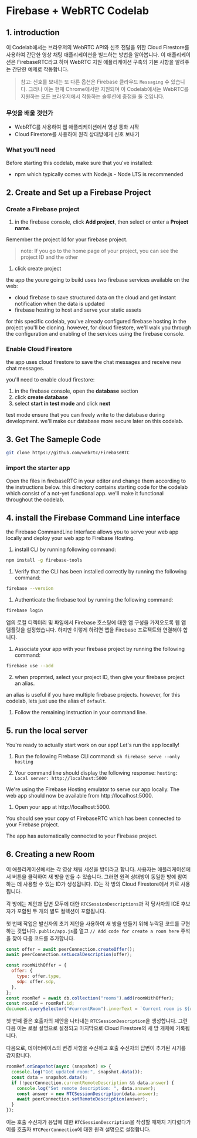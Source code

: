 # Firebase + WebRTC Codelab

## 1. introduction

이 Codelab에서는 브라우저의 WebRTC API와 신호 전달을 위한 Cloud Firestore를 사용하여 간단한 영상 채팅 애플리케이션을 빌드하는 방법을 알아봅니다.
이 애플리케이션은 FirebaseRTC라고 하며 WebRTC 지원 애플리케이션 구축의 기본 사항을 알려주는 간단한 예제로 작동합니다.

> 참고:
> 신호를 보내는 또 다른 옵션은 Firebase 클라우드 `Messaging` 수 있습니다. 그러나 이는 현재
> Chrome에서만 지원되며 이 Codelab에서는 WebRTC를 지원하는 모든 브라우저에서 작동하는
> 솔루션에 중점을 둘 것입니다.

### 무엇을 배울 것인가

- WebRTC를 사용하여 웹 애플리케이션에서 영상 통화 시작
- Cloud Firestore를 사용하여 원격 상대방에게 신호 보내기

### What you'll need

Before starting this codelab, make sure that you've installed:

- npm which typically comes with Node.js - Node LTS is recommended

## 2. Create and Set up a Firebase Project

### Create a Firebase project

1. in the firebase console, click **Add project**, then select or enter a **Project name**.

Remember the project Id for your firebase project.

> note:
> If you go to the home page of your project, you can see the project ID and the
> other

1. click create project

the app the youre going to build uses two firebase services available on the web:

- cloud firebase to save structured data on the cloud and get instant notification when the data is updated
- firebase hosting to host and serve your static assets

for this specific codelab, you've already configured firebase hosting in the project you'll be cloning. however, for cloud firestore, we'll walk you through the configuration and enabling of the services using the firebase console.

### Enable Cloud Firestore

the app uses cloud firestore to save the chat messages and receive new chat messages.

you'll need to enable cloud firestore:

1. in the firebase console, open the **database** section
2. click **create database**
3. select **start in test mode** and click **next**

test mode ensure that you can freely write to the database during development. we'll make our database more secure later on this codelab.

## 3. Get The Sameple Code

```bash
git clone https://github.com/webrtc/FirebaseRTC
```

### import the starter app

Open the files in firebaseRTC in your editor and change them according to the instructions below. this directory contains
starting code for the codelab which consist of a not-yet functional app. we'll make it functional throughout the codelab.

## 4. install the Firebase Command Line interface

the Firebase CommandLine Interface allows you to serve your web app locally and deploy your web app to Firebase Hosting.

1. install CLI by running following command:

```bash
npm install -g firebase-tools
```

1. Verify that the CLI has been installed correctly by running the following command:

```bash
firebase --version
```

1. Authenticate the firebase tool by running the following command:

```bash
firebase login
```

앱의 로컬 디렉터리 및 파일에서 Firebase 호스팅에 대한 앱 구성을 가져오도록 웹 앱 템플릿을 설정했습니다. 하지만 이렇게 하려면 앱을 Firebase 프로젝트와 연결해야 합니다.

1. Associate your app with your firebase project by running the following command:

```bash
firebase use --add
```

2. when propmted, select your project ID, then give your firebase project an alias.

an alias is useful if you have multiple firebase projects. however, for this codelab, lets just use the alias of `default`.

1. Follow the remaining instruction in your command line.

## 5. run the local server

You're ready to actually start work on our app! Let's run the app locally!

1. Run the following Firebase CLI command: `sh firebase serve --only hosting`

2. Your command line should display the following response: `hosting: Local server: http://localhost:5000`

We're using the Firebase Hosting emulator to serve our app locally. The web app should now be available from http://localhost:5000.

1. Open your app at http://localhost:5000.

You should see your copy of FirebaseRTC which has been connected to your Firebase project.

The app has automatically connected to your Firebase project.

## 6. Creating a new Room

이 애플리케이션에서는 각 영상 채팅 세션을 방이라고 합니다. 사용자는 애플리케이션에서 버튼을 클릭하여 새 방을 만들 수 있습니다. 그러면 원격 상대방이 동일한 방에 참여하는 데 사용할 수 있는 ID가 생성됩니다. ID는 각 방의 Cloud Firestore에서 키로 사용됩니다.

각 방에는 제안과 답변 모두에 대한 `RTCSessionDescriptions`과 각 당사자의 ICE 후보자가 포함된 두 개의 별도 컬렉션이 포함됩니다.

첫 번째 작업은 발신자의 초기 제안을 사용하여 새 방을 만들기 위해 누락된 코드를 구현하는 것입니다. `public/app.js`를 열고 `// Add code for create a room here` 주석을 찾아 다음 코드를 추가합니다.

```javascript
const offer = await peerConnection.createOffer();
await peerConnection.setLocalDescription(offer);

const roomWithOffer = {
  offer: {
    type: offer.type,
    sdp: offer.sdp,
  },
};
const roomRef = await db.collection("rooms").add(roomWithOffer);
const roomId = roomRef.id;
document.querySelector("#currentRoom").innerText = `Current room is ${roomId} - You are the caller!`;
```

첫 번째 줄은 호출자의 제안을 나타내는 `RTCSessionDescription`을 생성합니다. 그런 다음 이는 로컬 설명으로 설정되고 마지막으로 Cloud Firestore의 새 방 개체에 기록됩니다.

다음으로, 데이터베이스의 변경 사항을 수신하고 호출 수신자의 답변이 추가된 시기를 감지합니다.

```javascript
roomRef.onSnapshot(async (snapshot) => {
  console.log("Got updated room:", snapshot.data());
  const data = snapshot.data();
  if (!peerConnection.currentRemoteDescription && data.answer) {
    console.log("Set remote description: ", data.answer);
    const answer = new RTCSessionDescription(data.answer);
    await peerConnection.setRemoteDescription(answer);
  }
});
```

이는 호출 수신자가 응답에 대한 `RTCSessionDescription`을 작성할 때까지 기다렸다가 이를 호출자 `RTCPeerConnection`에 대한 원격 설명으로 설정합니다.
